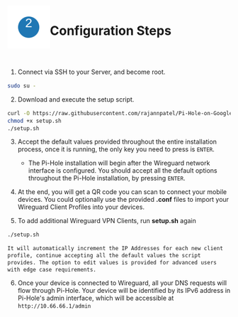 <img src="./images/numbers/2.svg" width="96" align="left">

# Configuration Steps

<br><br>

1. Connect via SSH to your Server, and become root.

```bash
sudo su -
```

2. Download and execute the setup script.

```bash
curl -O https://raw.githubusercontent.com/rajannpatel/Pi-Hole-on-Google-Compute-Engine-Free-Tier-with-Full-Tunnel-and-Split-Tunnel-Wireguard-VPN-Configs/master/setup.sh
chmod +x setup.sh
./setup.sh 
```

3. Accept the default values provided throughout the entire installation process, once it is running, the only key you need to press is `ENTER`.

    - The Pi-Hole installation will begin after the Wireguard network interface is configured. You should accept all the default options throughout the Pi-Hole installation, by pressing `ENTER`.

4. At the end, you will get a QR code you can scan to connect your mobile devices. You could optionally use the provided **.conf** files to import your Wireguard Client Profiles into your devices.

5. To add additional Wireguard VPN Clients, run **setup.sh** again

```bash
./setup.sh
```

    It will automatically increment the IP Addresses for each new client profile, continue accepting all the default values the script provides. The option to edit values is provided for advanced users with edge case requirements.

6. Once your device is connected to Wireguard, all your DNS requests will flow through Pi-Hole. Your device will be identified by its IPv6 address in Pi-Hole's admin interface, which will be accessible at `http://10.66.66.1/admin`